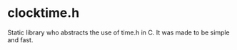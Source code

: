 #  clocktime.h
<p>Static library who abstracts the use of time.h in C. It was made to be simple and fast.</p>
